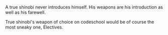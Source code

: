 A true shinobi never introduces himself. His weapons are his introduction as well as his farewell.

True shinobi's weapon of choice on codeschool would be of course the most sneaky one, Electives.
